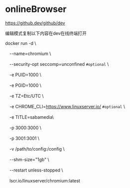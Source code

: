 # onlineBrowser
https://github.dev/github/dev

编辑模式复制以下内容在dev在线终端打开


docker run -d \\

　--name=chromium \\
 
　--security-opt seccomp=unconfined `#optional` \\
 
　-e PUID=1000 \\
 
　-e PGID=1000 \\
 
　-e TZ=Etc/UTC \
 
　-e CHROME_CLI=https://www.linuxserver.io/ `#optional` \\
 
　-e TITLE=sabamedia\\
 
　-p 3000:3000 \\
 
　-p 3001:3001 \\
 
　-v /path/to/config:/config \\
 
　--shm-size="1gb" \\
 
　--restart unless-stopped \\
 
　lscr.io/linuxserver/chromium:latest
